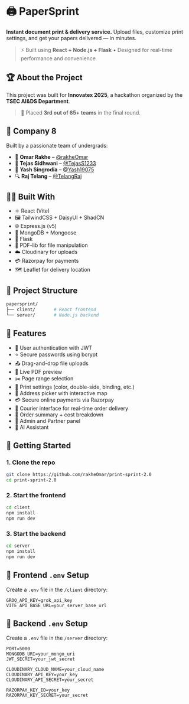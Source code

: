 # 🖨️ PaperSprint

**Instant document print & delivery service.** Upload files, customize print settings, and get your papers delivered — in minutes.

> ⚡ Built using **React + Node.js + Flask** • Designed for real-time performance and convenience

## 🏆 About the Project

This project was built for **Innovatex 2025**, a hackathon organized by the **TSEC AI&DS Department**.
> 🥉 Placed **3rd out of 65+ teams** in the final round.

## 👥 Company 8

Built by a passionate team of undergrads:

* 🧠 **Omar Rakhe** – [@rakheOmar](https://github.com/rakheOmar)
* 🔧 **Tejas Sidhwani** – [@TejasS1233](https://github.com/TejasS1233)
* 🎨 **Yash Singrodia** – [@Yash19075](https://github.com/Yash19075)
* 🔍 **Raj Telang** – [@TelangRaj](https://github.com/TelangRaj)

## 👨‍💻 Built With

- ⚛️ React (Vite)
- 🖼️ TailwindCSS + DaisyUI + ShadCN
- 🌐 Express.js (v5)
- 🍃 MongoDB + Mongoose
- 🍶 Flask
- 📄 PDF-lib for file manipulation
- ☁️ Cloudinary for uploads
- 💳 Razorpay for payments
- 🗺️ Leaflet for delivery location



## 📁 Project Structure

```bash
papersprint/
├── client/       # React frontend
└── server/       # Node.js backend
````



## 🎯 Features

* 🔐 User authentication with JWT
* ⭐ Secure passwords using bcrypt
* 📤 Drag-and-drop file uploads
* 📄 Live PDF preview
* ✂️ Page range selection
* 🎨 Print settings (color, double-side, binding, etc.)
* 📍 Address picker with interactive map
* 💳 Secure online payments via Razorpay
* 🚚 Courier interface for real-time order delivery
* 🧾 Order summary + cost breakdown
* 👨 Admin and Partner panel
* 🤖 AI Assistant

## 🚀 Getting Started

### 1. Clone the repo

```bash
git clone https://github.com/rakheOmar/print-sprint-2.0
cd print-sprint-2.0
```

### 2. Start the frontend

```bash
cd client
npm install
npm run dev
```

### 3. Start the backend

```bash
cd server
npm install
npm run dev
```

## 🔐 Frontend `.env` Setup

Create a `.env` file in the `/client` directory:

```env
GROQ_API_KEY=grok_api_key
VITE_API_BASE_URL=your_server_base_url
```

## 🔐 Backend `.env` Setup

Create a `.env` file in the `/server` directory:

```env
PORT=5000
MONGODB_URI=your_mongo_uri
JWT_SECRET=your_jwt_secret

CLOUDINARY_CLOUD_NAME=your_cloud_name
CLOUDINARY_API_KEY=your_key
CLOUDINARY_API_SECRET=your_secret

RAZORPAY_KEY_ID=your_key
RAZORPAY_KEY_SECRET=your_secret
```


